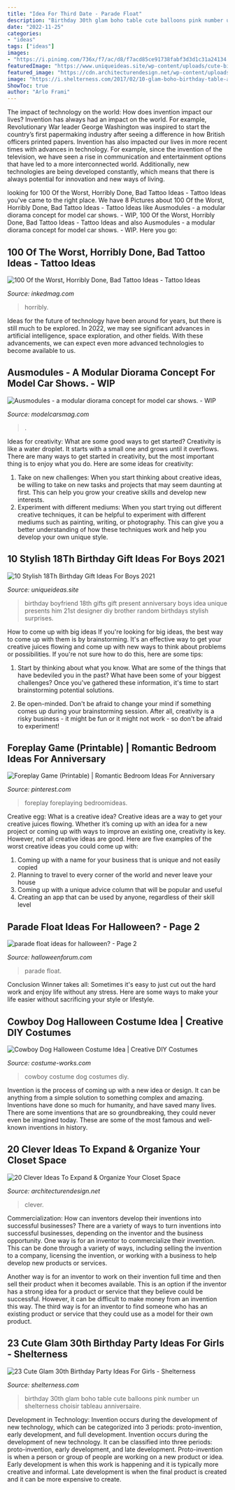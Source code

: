 ```yaml
---
title: "Idea For Third Date - Parade Float"
description: "Birthday 30th glam boho table cute balloons pink number un shelterness choisir tableau anniversaire"
date: "2022-11-25"
categories:
- "ideas"
tags: ["ideas"]
images:
- "https://i.pinimg.com/736x/f7/ac/d8/f7acd85ce91738fabf3d3d1c31a24134.jpg"
featuredImage: "https://www.uniqueideas.site/wp-content/uploads/cute-birthday-present-idea-random-pinterest-birthdays-14.jpg"
featured_image: "https://cdn.architecturendesign.net/wp-content/uploads/2015/07/AD-Closet-Organizing-Ideas-10.jpg"
image: "https://i.shelterness.com/2017/02/10-glam-boho-birthday-table-and-pink-number-balloons.jpg"
ShowToc: true
author: "Arlo Frami"
---
```



The impact of technology on the world: How does invention impact our lives?
Invention has always had an impact on the world. For example, Revolutionary War leader George Washington was inspired to start the country’s first papermaking industry after seeing a difference in how British officers printed papers. Invention has also impacted our lives in more recent times with advances in technology. For example, since the invention of the television, we have seen a rise in communication and entertainment options that have led to a more interconnected world. Additionally, new technologies are being developed constantly, which means that there is always potential for innovation and new ways of living.

	

		
looking for 100 Of the Worst, Horribly Done, Bad Tattoo Ideas - Tattoo Ideas you've came to the right place. We have 8 Pictures about 100 Of the Worst, Horribly Done, Bad Tattoo Ideas - Tattoo Ideas like Ausmodules - a modular diorama concept for model car shows. - WIP, 100 Of the Worst, Horribly Done, Bad Tattoo Ideas - Tattoo Ideas and also Ausmodules - a modular diorama concept for model car shows. - WIP. Here you go:
		
    
## 100 Of The Worst, Horribly Done, Bad Tattoo Ideas - Tattoo Ideas

<img loading=lazy src="https://www.inkedmag.com/.image/t_share/MTY2ODYzNTM4MTkzOTAxNDIw/screen-shot-2019-09-12-at-104519-am.png" onerror="this.onerror=null;this.src='https://tse3.mm.bing.net/th?id=OIP.qhCq85xDzbDklpGtPb9s0wHaH5&amp;pid=15.1';" alt="100 Of the Worst, Horribly Done, Bad Tattoo Ideas - Tattoo Ideas">

_Source: inkedmag.com_

>horribly. 

	

Ideas for the future of technology have been around for years, but there is still much to be explored. In 2022, we may see significant advances in artificial intelligence, space exploration, and other fields. With these advancements, we can expect even more advanced technologies to become available to us.

    
## Ausmodules - A Modular Diorama Concept For Model Car Shows. - WIP

<img loading=lazy src="http://www.modelcarsmag.com/forums/uploads/monthly_2020_06/SMCS09_086.JPG.958c7e05131ba08856b83a9439a52c50.JPG" onerror="this.onerror=null;this.src='https://tse1.mm.bing.net/th?id=OIP.4X5QmD_udUzWvIZU4mOEowHaLH&amp;pid=15.1';" alt="Ausmodules - a modular diorama concept for model car shows. - WIP">

_Source: modelcarsmag.com_

>. 

	

Ideas for creativity: What are some good ways to get started?
Creativity is like a water droplet. It starts with a small one and grows until it overflows. There are many ways to get started in creativity, but the most important thing is to enjoy what you do. Here are some ideas for creativity: 
1. Take on new challenges: When you start thinking about creative ideas, be willing to take on new tasks and projects that may seem daunting at first. This can help you grow your creative skills and develop new interests. 
2. Experiment with different mediums: When you start trying out different creative techniques, it can be helpful to experiment with different mediums such as painting, writing, or photography. This can give you a better understanding of how these techniques work and help you develop your own unique style. 

    
## 10 Stylish 18Th Birthday Gift Ideas For Boys 2021

<img loading=lazy src="https://www.uniqueideas.site/wp-content/uploads/cute-birthday-present-idea-random-pinterest-birthdays-14.jpg" onerror="this.onerror=null;this.src='https://tse4.mm.bing.net/th?id=OIP._BgJztEyZl94dcJfII0u_AHaJ4&amp;pid=15.1';" alt="10 Stylish 18Th Birthday Gift Ideas For Boys 2021">

_Source: uniqueideas.site_

>birthday boyfriend 18th gifts gift present anniversary boys idea unique presents him 21st designer diy brother random birthdays stylish surprises. 

	

How to come up with big ideas
If you're looking for big ideas, the best way to come up with them is by brainstorming. It's an effective way to get your creative juices flowing and come up with new ways to think about problems or possibilities. If you're not sure how to do this, here are some tips:
1. Start by thinking about what you know. What are some of the things that have bedeviled you in the past? What have been some of your biggest challenges? Once you've gathered these information, it's time to start brainstorming potential solutions.

2. Be open-minded. Don't be afraid to change your mind if something comes up during your brainstorming session. After all, creativity is a risky business - it might be fun or it might not work - so don't be afraid to experiment!


    
## Foreplay Game (Printable) | Romantic Bedroom Ideas For Anniversary

<img loading=lazy src="https://i.pinimg.com/736x/f7/ac/d8/f7acd85ce91738fabf3d3d1c31a24134.jpg" onerror="this.onerror=null;this.src='https://tse1.mm.bing.net/th?id=OIP.bQe5Hto4v3TKhB1wS8_aFgAAAA&amp;pid=15.1';" alt="Foreplay Game (Printable) | Romantic Bedroom Ideas For Anniversary">

_Source: pinterest.com_

>foreplay foreplaying bedroomideas. 

	

Creative egg: What is a creative idea?
Creative ideas are a way to get your creative juices flowing. Whether it’s coming up with an idea for a new project or coming up with ways to improve an existing one, creativity is key. However, not all creative ideas are good. Here are five examples of the worst creative ideas you could come up with:
1. Coming up with a name for your business that is unique and not easily copied
2. Planning to travel to every corner of the world and never leave your house
3. Coming up with a unique advice column that will be popular and useful
4. Creating an app that can be used by anyone, regardless of their skill level

    
## Parade Float Ideas For Halloween? - Page 2

<img loading=lazy src="https://www.halloweenforum.com/attachments/general-halloween/190795d1391312034-parade-float-ideas-halloween-2.jpg" onerror="this.onerror=null;this.src='https://tse2.mm.bing.net/th?id=OIP.g89f5C23w3fjycRuqqThLgHaE7&amp;pid=15.1';" alt="parade float ideas for halloween? - Page 2">

_Source: halloweenforum.com_

>parade float. 

	

Conclusion
Winner takes all: Sometimes it's easy to just cut out the hard work and enjoy life without any stress. Here are some ways to make your life easier without sacrificing your style or lifestyle.

    
## Cowboy Dog Halloween Costume Idea | Creative DIY Costumes

<img loading=lazy src="https://photos.costume-works.com/full/cowboy_dg.jpg" onerror="this.onerror=null;this.src='https://tse2.mm.bing.net/th?id=OIP.e2lC31XRwoi187vwmEpOJAHaL5&amp;pid=15.1';" alt="Cowboy Dog Halloween Costume Idea | Creative DIY Costumes">

_Source: costume-works.com_

>cowboy costume dog costumes diy. 

	

Invention is the process of coming up with a new idea or design. It can be anything from a simple solution to something complex and amazing. Inventions have done so much for humanity, and have saved many lives. There are some inventions that are so groundbreaking, they could never even be imagined today. These are some of the most famous and well-known inventions in history.

    
## 20 Clever Ideas To Expand &amp; Organize Your Closet Space

<img loading=lazy src="https://cdn.architecturendesign.net/wp-content/uploads/2015/07/AD-Closet-Organizing-Ideas-10.jpg" onerror="this.onerror=null;this.src='https://tse4.mm.bing.net/th?id=OIP.ahNVah62Yx0uVuiBSMuH5QHaJ3&amp;pid=15.1';" alt="20 Clever Ideas To Expand &amp; Organize Your Closet Space">

_Source: architecturendesign.net_

>clever. 

	

Commercialization: How can inventors develop their inventions into successful businesses?
There are a variety of ways to turn inventions into successful businesses, depending on the inventor and the business opportunity. 
One way is for an inventor to commercialize their invention. This can be done through a variety of ways, including selling the invention to a company, licensing the invention, or working with a business to help develop new products or services. 

Another way is for an inventor to work on their invention full time and then sell their product when it becomes available. This is an option if the inventor has a strong idea for a product or service that they believe could be successful. However, it can be difficult to make money from an invention this way. 
The third way is for an inventor to find someone who has an existing product or service that they could use as a model for their own product.

    
## 23 Cute Glam 30th Birthday Party Ideas For Girls - Shelterness

<img loading=lazy src="https://i.shelterness.com/2017/02/10-glam-boho-birthday-table-and-pink-number-balloons.jpg" onerror="this.onerror=null;this.src='https://tse3.mm.bing.net/th?id=OIP.WGP4NWNFaCBQoNGJvBwRjAHaLH&amp;pid=15.1';" alt="23 Cute Glam 30th Birthday Party Ideas For Girls - Shelterness">

_Source: shelterness.com_

>birthday 30th glam boho table cute balloons pink number un shelterness choisir tableau anniversaire. 

	

Development in Technology: Invention occurs during the development of new technology, which can be categorized into 3 periods: proto-invention, early development, and full development.
Invention occurs during the development of new technology. It can be classified into three periods: proto-invention, early development, and late development. Proto-invention is when a person or group of people are working on a new product or idea. Early development is when this work is happening and it is typically more creative and informal. Late development is when the final product is created and it can be more expensive to create.

